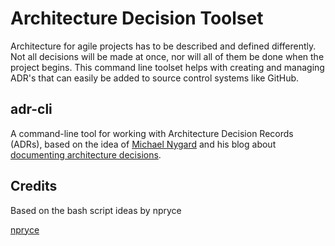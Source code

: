 # Architecture Decision Toolset

Architecture for agile projects has to be described and defined differently. Not all decisions will be made at once, nor will all of them be done when the project begins.
This command line toolset helps with creating and managing ADR's that can easily be added to source control systems like GitHub.

## adr-cli
A command-line tool for working with Architecture Decision Records (ADRs), based on the idea of [Michael Nygard](https://cognitect.com/authors/MichaelNygard.html) 
and his blog about [documenting architecture decisions](https://cognitect.com/blog/2011/11/15/documenting-architecture-decisions).


## Credits

Based on the bash script ideas by npryce

[npryce](https://github.com/npryce/adr-tools) 
